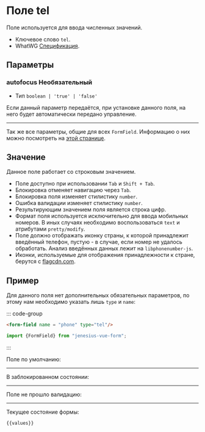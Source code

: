 <script setup>
import {FormField, Form, useFormValues} from '../../src';

const form = new Form();
const values = useFormValues(form);

</script>

# Поле tel

Поле используется для ввода численных значений.

- Ключевое слово `tel`.
- WhatWG [Спецификация](https://html.spec.whatwg.org/multipage/input.html#telephone-state-(type=tel)).

## Параметры

### autofocus <Badge type = "info">Необязательный</Badge>

- Тип `boolean | 'true' | 'false'`

Если данный параметр передаётся, при установке данного поля, на него будет автоматически передано управление.

____ 

Так же все параметры, общие для всех `FormField`. Информацию о них можно посмотреть на [этой странице](./form-field.md#params).

## Значение
Данное поле работает со строковым значением.

- Поле доступно при использовании `Tab` и `Shift + Tab`.
- Блокировка отменяет навигацию через `Tab`.
- Блокировка поля изменяет стилистику `number`.
- Ошибка валидации изменяет стилистику `number`.
- Результирующим значением поля является строка цифр.
- Формат поля используется исключительно для ввода мобильных номеров. В иных случаях необходимо
воспользоваться `text` и атрибутами `pretty/modify`.
- Поле должно отображать иконку страны, к которой принадлежит введённый телефон, пустую - в случае, 
если номер не удалось обработать. Анализ введённых данных лежит на `libphonenumber-js`.
- Иконки, используемые для отображения принадлежности к стране, берутся с [flagcdn.com](https://flagcdn.com).



## Пример

Для данного поля нет дополнительных обязательных параметров, по этому нам необходимо
указать лишь `type` и `name`:

::: code-group
```html
<form-field name = "phone" type="tel"/>
```

```ts
import {FormField} from "jenesius-vue-form";
```
:::


Поле по умолчанию:
<FormField  type = "tel" name = "phone" label = "Введите значение" />

____

В заблокированном состоянии:
<FormField type = "tel" name = "phone" disabled   label = "Заблокированное" />

____

Поле не прошло валидацию:
<FormField  type = "tel" name = "phone" :errors = "['The password is too simple']"  label = "С ошибкой" />

----
Текущее состояние формы:
```ts-vue
{{values}}
```